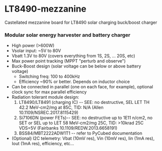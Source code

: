 # LT8490-mezzanine
Castellated mezzanine board for LT8490 solar charging buck/boost charger

### Modular solar energy harvester and battery charger
- High power (>600W)
- Vsolar input: ~5V to 80V
- Vbatt 1.3V to 80V (covers everything from 1S, 2S, ... 20S, etc)
- Max power point tracking (MPPT "perturb and observe")
- Buck-Boost design (solar voltage can be below or above battery voltage)
  - Switching freq: 100 to 400kHz
  - Efficiency ~90% or better. Depends on inductor choice
- Can be connected in parallel (one on each face, for example), optional clock sync for max parallel efficiency
- Radiation tolerant module design:
  1. LT8490/LT8491 (charging IC) -- SEE: no destructive, SEL LET TH 42.2 MeV-cm2/mg at 85C, TID: N/A (Allen 10.1109/NSREC.2017.8115429)
  2. Si7106DN (power FETs)-- SEE: no destructive up to 1E11 n/cm2, no SET or SEL up to LET 58 MeV-cm2/mg 25C, TID: >10krad 25C VDS=5V (Fairbanks 10.1109/REDW.2013.6658191)
  3. BSS84/MBT2222ADW1T1 -- refer to PyCubed documentation
- (Optional) I2C telemetry: Vbat (10mV res), Vin (10mV res), Iin (1mA res), Iout (1mA res), efficiency, etc...


